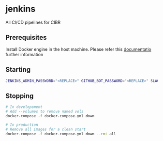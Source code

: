 # jenkins

All CI/CD pipelines for CIBR

## Prerequisites

Install Docker engine in the host machine. Please refer this [documentatio](https://docs.docker.com/engine/install/) further information

## Starting

```zsh
JENKINS_ADMIN_PASSWORD="<REPLACE>" GITHUB_BOT_PASSWORD="<REPLACE>" SLACK_TOKEN="<REPLACE>" GP_USER="<REPLACE>" GP_PASSWORD="<REPLACE>" ARANGO_USER="<REPLACE>" ARANGO_PASSWORD="<REPLACE>" SMTP_PASSWORD="<REPLACE>" JWT_SECRET="<REPLACE>" AMPLITUDE_PROD_API_KEY="<REPLACE>" docker-compose -f docker-compose.yml up --build --detach
```

## Stopping

```zsh
# In developement
# Add --volumes to remove named vols
docker-compose -f docker-compose.yml down

# In production
# Remove all images for a clean start
docker-compose -f docker-compose.yml down --rmi all
```

